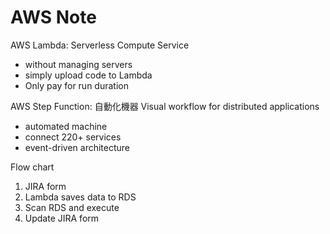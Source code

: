 # AWS Note

AWS Lambda: Serverless Compute Service

* without managing servers
* simply upload code to Lambda
* Only pay for run duration

AWS Step Function: 自動化機器 Visual workflow for distributed applications

* automated machine
* connect 220+ services
* event-driven architecture

Flow chart

1. JIRA form
2. Lambda saves data to RDS
3. Scan RDS and execute
4. Update JIRA form

